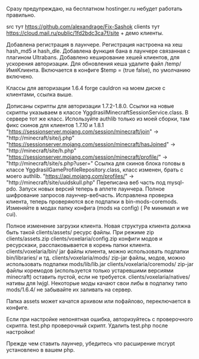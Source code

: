 Сразу предупреждаю, на бесплатном hostinger.ru небудет работать правильно.

src тут https://github.com/alexandrage/Fix-Sashok
clients тут https://cloud.mail.ru/public/1fd2bdc3ca7f/site + демо клиенты.

Добавлена регистрация в лаунчере.
Регистрация настроена на хеш hash_md5 и hash_dle.
Добавлена функция бана в лаунчере связанная с плагином Ultrabans.
Добавлено кеширование хешей клиентов, для ускорения авторизации.
Для обновления кеша удалите файл /temp/ИмяКлиента.
Включается в конфиге $temp = (true false), по умолчанию включено.

Классы для авторизации 1.6.4 forge cauldron на моем диске с клиентами, ссылка выше.

Дописаны скрипты для авторизации 1.7.2-1.8.0.
Ссылки на  новые скрипты указываем в классе YggdrasilMinecraftSessionService.class. В сервере тот же класс.
Используйте authlib только из моей сборки, там фикс скинов для клиентов 1.7.10 и 1.8.1
"https://sessionserver.mojang.com/session/minecraft/join" -> "http://minecraft/site/j.php"
"https://sessionserver.mojang.com/session/minecraft/hasJoined" -> "http://minecraft/site/h.php"
"https://sessionserver.mojang.com/session/minecraft/profile/" -> "http://minecraft/site/s.php?user="
Ссылка для скинов блока головы в классе YggdrasilGameProfileRepository.class, класс изменен, брать с моего authlib.
"https://api.mojang.com/profiles/" -> "http://minecraft/site/uuidskull.php"
Переписана веб часть под mysql-pdo.
Запуск новых версий теперь в аплете лаунчера.
Полное шифрование запросов лаунчер-вебчасть.
Исправлена проверка клиента, теперь проверяются все подпапки в bin-mods-coremods.
Изменяйте в модах папку конфига (mods на config) ( Ре минимап и we cui).

Полное изменение загрузки клиента.
Новая структура клиента должна быть такой
clients/assets/ ресурс файлы. При режиме zip clients/assets.zip
clients/voxelaria/config.zip конфиги модов и ресурскаки, расспаковывается в корень папки клиента.
clients/voxelaria/bin/ jar файлы клиента, можно
использовать подпапки bin/libraries/ и тд.
clients/voxelaria/mods/  zip-jar файлы, модов, можно использовать
подпапки mods/lib/lib.jar
clients/voxelaria/coremods/ zip-jar файлы коремодов (используется
только устаревшими версиями minecraft) оставить пустой, если не требуется.
clients/voxelaria/natives/ нативы для lwjgl.
Некоторые моды качают свои либы в подпапку типо mods/1.6.4/
не забывайте их заливать на сервер.

Папка assets может качатся архивом или пофайлово, переключается в конфиге.

Если при настройке непонятная ошибка, авторизуйтесь с проверочного скрипта.
test.php проверочный скрипт. Удалить test.php после настройки!

Прежде чем ставить лаунчер, убедитесь что расширение mcrypt установлено в вашем php.
